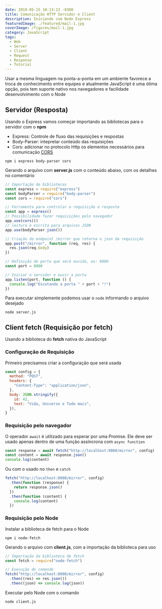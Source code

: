 ```yaml
---
date: 2019-05-15 10:13:13 -0300
title: Comunicação HTTP Servidor e Client
description: Iniciando com Node Express
featuredImage: ./featured/mail-1.jpg
coverImage: /figures/mail-1.jpg
category: JavaScript
tags:
  - Web
  - Server
  - Client
  - Request
  - Response
  - Tutorial
---
```


Usar a mesma linguagem na ponta-a-ponta em um ambiente favorece a troca de conhecimento entre equipes e atualmente JavaScript é uma ótima opção, pois tem suporte nativo nos navegadores e facilidade desenvolvimento com o Node

## Servidor (Resposta)

Usando o Express vamos começar importando as bibliotecas para o servidor com o **npm**

- Express: Controle de fluxo das requisições e respostas
- Body-Parser: intepretar conteúdo das requisições
- Cors: adicionar no protocolo Http os elementos necessários para comunicação [CORS](https://pt.wikipedia.org/wiki/Cross-origin_resource_sharing)

```shell
npm i express body-parser cors
```

Gerando o arquivo com **server.js** com o conteúdo abaixo, com os detalhes no comentário

```javascript
// Importação de bibliotecas
const express = require("express")
const bodyParser = require("body-parser")
const cors = require("cors")

// Ferramenta para controlar a requisição e resposta
const app = express()
// Possibilidade fazer requisições pelo navegador
app.use(cors())
// leitura e escrita para arquivos JSON
app.use(bodyParser.json())

// Criação do endpoint /mirror que retorna o json da requisição
app.post("/mirror", function (req, res) {
  res.json(req.body)
})

// Definição de porta que será ouvida, ex: 8080
const port = 8080

// Iniciar o servidor e ouvir a porta
app.listen(port, function () {
  console.log("Escutando a porta " + port + "!")
})
```

Para executar simplemente podemos usar o `node` informando o arquivo desejado

```shell
node server.js
```

## Client fetch (Requisição por fetch)

Usando a biblioteca do **fetch** nativa do JavaScript

### Configuração de Requisição

Primeiro precisamos criar a configuração que será usada

```javascript
const config = {
  method: "POST",
  headers: {
    "Content-Type": "application/json",
  },
  body: JSON.stringify({
    id: 42,
    text: "Vida, Universo e Tudo mais",
  }),
}
```

### Requisição pelo navegador

O operador `await` é utilizado para esperar por uma Promise. Ele deve ser usado apenas dentro de uma função assíncrona com `async function`

```javascript
const response = await fetch("http://localhost:8080/mirror", config)
const content = await response.json()
console.log(content)
```

Ou com o usado no `then` e `catch`

```javascript
fetch("http://localhost:8080/mirror", config)
  .then(function (response) {
    return response.json()
  })
  .then(function (content) {
    console.log(content)
  })
```

### Requisição pelo Node

Instalar a biblioteca de fetch para o Node

```shell
npm i node-fetch
```

Gerando o arquivo com **client.js**, com a importação da biblioteca para uso

```javascript
// Importação da biblioteca de fetch
const fetch = require("node-fetch")

// Execução do comando
fetch("http://localhost:8080/mirror", config)
  .then((res) => res.json())
  .then((json) => console.log(json))
```

Executar pelo Node com o comando

```shell
node client.js
```
